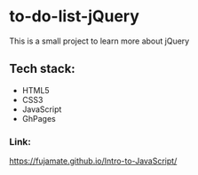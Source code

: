 # to-do-list-jQuery

This is a small project to learn more about jQuery

## Tech stack:

- HTML5
- CSS3
- JavaScript
- GhPages

### Link:

https://fujamate.github.io/Intro-to-JavaScript/
